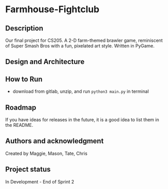 # Farmhouse-Fightclub

## Description
Our final project for CS205. A 2-D farm-themed brawler game, reminiscent of Super Smash Bros with a fun,
pixelated art style. Written in PyGame.

## Design and Architecture

## How to Run
- download from gitlab, unzip, and run `python3 main.py` in terminal

## Roadmap
If you have ideas for releases in the future, it is a good idea to list them in the README.

## Authors and acknowledgment
Created by Maggie, Mason, Tate, Chris


## Project status
In Development - End of Sprint 2
